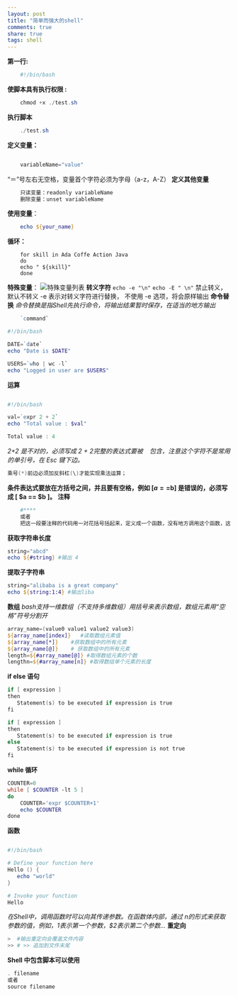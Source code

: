 ```yaml
---
layout: post
title: "简单而强大的shell"
comments: true
share: true
tags: shell
---
```


**第一行:**
```powershell
    #!/bin/bash
```
**使脚本具有执行权限 :**
```powershell
    chmod +x ./test.sh
```
**执行脚本**
```powershell
    ./test.sh
```
**定义变量：**
```powershell

    variableName="value"

```
“＝”号左右无空格，变量首个字符必须为字母（a-z，A-Z）
**定义其他变量**
```powershell
    只读变量：readonly variableName
    删除变量：unset variableName
```
**使用变量**：
```powershell
    echo ${your_name}
```
**循环：**
``` javascript?linenums
    for skill in Ada Coffe Action Java 
    do
    echo " ${skill}"
    done
```
**特殊变量**：
![特殊变量列表][1]
**转义字符**
`echo -e "\n"`
`echo -E " \n"` 禁止转义，默认不转义
-e 表示对转义字符进行替换， 不使用 -e 选项，将会原样输出
**命令替换**
*命令替换是指Shell先执行命令，将输出结果暂时保存，在适当的地方输出*
```powershell
    `command`
```
```powershell
#!/bin/bash

DATE=`date`
echo "Date is $DATE"

USERS=`who | wc -l`
echo "Logged in user are $USERS"
```
**运算**
```powershell

#!/bin/bash

val=`expr 2 + 2`
echo "Total value : $val"

Total value : 4
```
*2+2 是不对的，必须写成 2 + 2完整的表达式要被 ` ` 包含，注意这个字符不是常用的单引号，在 Esc 键下边。*
```powershell
乘号(*)前边必须加反斜杠(\)才能实现乘法运算；
```

**条件表达式要放在方括号之间，并且要有空格，例如 [$a==$b] 是错误的，必须写成 [ $a == $b ]。**
**注释**
```powershell
    #****
    或者
    把这一段要注释的代码用一对花括号括起来，定义成一个函数，没有地方调用这个函数，这块代码就不会执行，达到了和注释一样的效果。
```
**获取字符串长度**
```powershell
string="abcd"
echo ${#string} #输出 4
```
**提取子字符串**
```powershell
string="alibaba is a great company"
echo ${string:1:4} #输出liba
```
**数组**
*bash支持一维数组（不支持多维数组）用括号来表示数组，数组元素用“空格”符号分割开*
```powershell
array_name=(value0 value1 value2 value3)
${array_name[index]}   #读取数组元素值
${array_name[*]}    #获取数组中的所有元素
${array_name[@]}    # 获取数组中的所有元素
length=${#array_name[@]} #取得数组元素的个数
lengthn=${#array_name[n]} #取得数组单个元素的长度
```
**if else 语句**
```powershell
if [ expression ]
then
   Statement(s) to be executed if expression is true
fi
```
```powershell
if [ expression ]
then
   Statement(s) to be executed if expression is true
else
   Statement(s) to be executed if expression is not true
fi
```
**while 循环**
```powershell
COUNTER=0
while [ $COUNTER -lt 5 ]
do
    COUNTER='expr $COUNTER+1'
    echo $COUNTER
done
```
**函数**
```powershell

#!/bin/bash

# Define your function here
Hello () {
   echo "world"
}

# Invoke your function
Hello
```
*在Shell中，调用函数时可以向其传递参数。在函数体内部，通过 $n 的形式来获取参数的值，例如，$1表示第一个参数，$2表示第二个参数...*
**重定向**
```powershell
>  #输出重定向会覆盖文件内容
>> # >> 追加到文件末尾
```
**Shell 中包含脚本可以使用**
```powershell
. filename
或者
source filename
```

  [1]: ./images/%E5%B1%8F%E5%B9%95%E5%BF%AB%E7%85%A7%202015-06-19%20%E4%B8%8A%E5%8D%8811.45.33.png "屏幕快照 2015-06-19 上午11.45.33.png"

